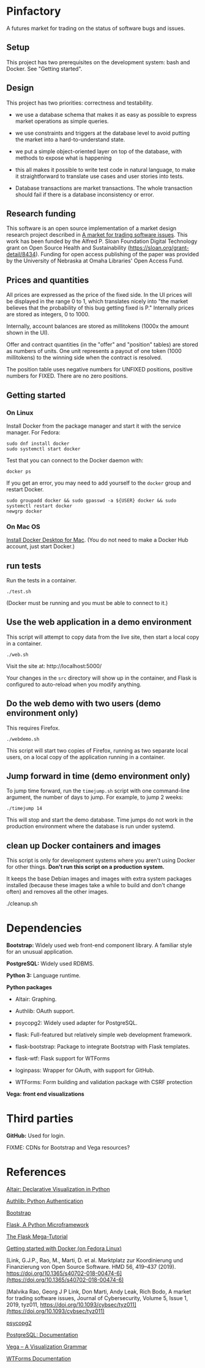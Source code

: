 # Pinfactory

A futures market for trading on the status of software
bugs and issues.


## Setup

This project has two prerequisites on the development
system: bash and Docker.   See "Getting started".


## Design

This project has two priorities: correctness and testability.

 * we use a database schema that makes it as easy
   as possible to express market operations as simple
   queries.

 * we use constraints and triggers at the database level
   to avoid putting the market into a hard-to-understand
   state.

 * we put a simple object-oriented layer on top of the
   database, with methods to expose what is happening

 * this all makes it possible to write test code in natural
   language, to make it straightforward to translate
   use cases and user stories into tests.

 * Database transactions are market transactions.  The whole
   transaction should fail if there is a database inconsistency
   or error.


## Research funding

This software is an open source
implementation of a market design research
project described in [A market for trading software
issues](https://academic.oup.com/cybersecurity/article/5/1/tyz011/5580665).
This work has been funded by the Alfred
P. Sloan Foundation Digital Technology grant
on Open Source Health and Sustainability
(https://sloan.org/grant-detail/8434). Funding for
open access publishing of the paper was provided
by the University of Nebraska at Omaha Libraries'
Open Access Fund.


## Prices and quantities

All prices are expressed as the price of the
fixed side.  In the UI prices will be displayed
in the range 0 to 1, which translates nicely into
"the market believes that the probability of this bug
getting fixed is P." Internally prices are stored as
integers, 0 to 1000.

Internally, account balances are stored as millitokens
(1000x the amount shown in the UI).

Offer and contract quantities (in the "offer"
and "position" tables) are stored as numbers of
units. One unit represents a payout of one token
(1000 millitokens) to the winning side when the
contract is resolved.

The position table uses negative numbers for UNFIXED
positions, positive numbers for FIXED.  There are no
zero positions.


## Getting started

### On Linux

Install Docker from the package manager and start it
with the service manager.  For Fedora:

```
sudo dnf install docker
sudo systemctl start docker
```

Test that you can connect to the Docker daemon with:

```
docker ps
```

If you get an error, you may need to add yourself to
the `docker` group and restart Docker.

```
sudo groupadd docker && sudo gpasswd -a ${USER} docker && sudo systemctl restart docker
newgrp docker
```


### On Mac OS

[Install Docker Desktop for
Mac](https://docs.docker.com/docker-for-mac/install/).
(You do not need to make a Docker Hub account, just
start Docker.)


## run tests

Run the tests in a container.

	./test.sh

(Docker must be running and you must be able to connect to it.)


## Use the web application in a demo environment

This script will attempt to copy data from the live
site, then start a local copy in a container.

	./web.sh

Visit the site at: http://localhost:5000/

Your changes in the `src` directory will show up in
the container, and Flask is configured to auto-reload
when you modify anything.


## Do the web demo with two users (demo environment only)

This requires Firefox.

	./webdemo.sh

This script will start two copies of Firefox, running
as two separate local users, on a local copy of the
application running in a container.


## Jump forward in time (demo environment only)

To jump time forward, run the `timejump.sh` script
with one command-line argument, the number of days
to jump.  For example, to jump 2 weeks:

    ./timejump 14

This will stop and start the demo database.  Time
jumps do not work in the production environment
where the database is run under systemd.


## clean up Docker containers and images

This script is only for development systems where you
aren't using Docker for other things.  **Don't run
this script on a production system.**

It keeps the base Debian images and images with extra
system packages installed (because these images take
a while to build and don't change often) and removes
all the other images.

./cleanup.sh


# Dependencies

**Bootstrap:** Widely used web front-end component library.  A familiar style for an unusual application.

**PostgreSQL:** Widely used RDBMS.

**Python 3:** Language runtime.

**Python packages**

 * Altair: Graphing.

 * Authlib: OAuth support.

 * psycopg2: Widely used adapter for PostgreSQL.

 * flask: Full-featured but relatively simple web development framework.

 * flask-bootstrap: Package to integrate Bootstrap with Flask templates.

 * flask-wtf: Flask support for WTForms

 * loginpass: Wrapper for OAuth, with support for GitHub.

 * WTForms: Form building and validation package with CSRF protection

**Vega: front end visualizations**


# Third parties

**GitHub:** Used for login.

FIXME: CDNs for Bootstrap and Vega resources?


# References

[Altair: Declarative Visualization in Python](https://altair-viz.github.io/)

[Authlib: Python Authentication](https://docs.authlib.org/en/latest/index.html)

[Bootstrap](https://getbootstrap.com/)

[Flask, A Python Microframework](http://flask.pocoo.org/)

[The Flask Mega-Tutorial](https://blog.miguelgrinberg.com/post/the-flask-mega-tutorial-part-i-hello-world)

[Getting started with Docker (on Fedora Linux)](https://developer.fedoraproject.org/tools/docker/docker-installation.html)

[Link, G.J.P., Rao, M., Marti, D. et al. Marktplatz zur Koordinierung und Finanzierung von Open Source Software. HMD 56, 419–437 (2019). https://doi.org/10.1365/s40702-018-00474-6](https://doi.org/10.1365/s40702-018-00474-6)

[Malvika Rao, Georg J P Link, Don Marti, Andy Leak, Rich Bodo, A market for trading software issues, Journal of Cybersecurity, Volume 5, Issue 1, 2019, tyz011, https://doi.org/10.1093/cybsec/tyz011](https://doi.org/10.1093/cybsec/tyz011)

[psycopg2](https://pypi.org/project/psycopg2/)

[PostgreSQL: Documentation](https://www.postgresql.org/docs/)

[Vega – A Visualization Grammar](https://vega.github.io/vega/)

[WTForms Documentation](https://wtforms.readthedocs.io/en/stable/index.html)


[modeline]: # ( vim: set fenc=utf-8 spell spl=en autoindent textwidth=72 tabstop=4 shiftwidth=4 expandtab softtabstop=4: )

